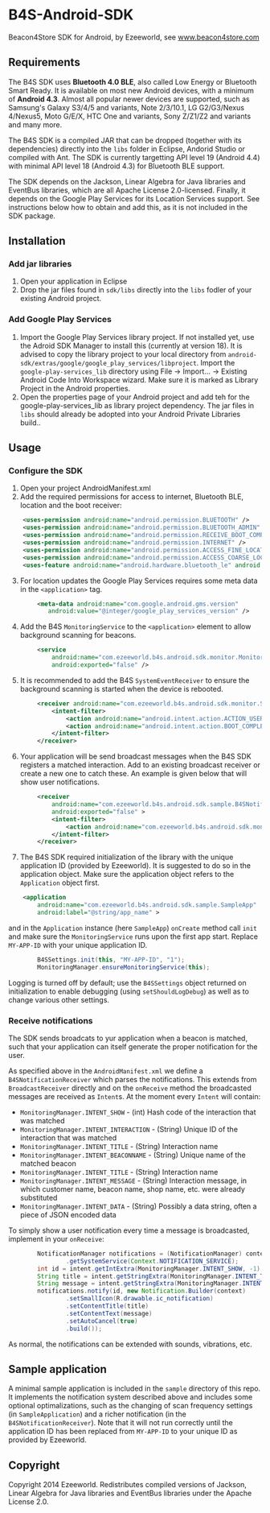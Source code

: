 B4S-Android-SDK
===============

Beacon4Store SDK for Android, by Ezeeworld, see www.beacon4store.com

## Requirements

The B4S SDK uses **Bluetooth 4.0 BLE**, also called Low Energy or Bluetooth Smart Ready. It is available on most new Android devices, with a minimum of **Android 4.3**. Almost all popular newer devices are supported, such as Samsung's Galaxy S3/4/5 and variants, Note 2/3/10.1, LG G2/G3/Nexus 4/Nexus5, Moto G/E/X, HTC One and variants, Sony Z/Z1/Z2 and variants and many more.

The B4S SDK is a compiled JAR that can be dropped (together with its dependencies) directly into the `libs` folder in Eclipse, Andorid Studio or compiled with Ant. The SDK is currently targetting API level 19 (Android 4.4) with minimal API level 18 (Android 4.3) for Bluetooth BLE support.

The SDK depends on the Jackson, Linear Algebra for Java libraries and EventBus libraries, which are all Apache License 2.0-licensed. Finally, it depends on the Google Play Services for its Location Services support. See instructions below how to obtain and add this, as it is not included in the SDK package.

## Installation

### Add jar libraries
1. Open your application in Eclipse
2. Drop the jar files found in `sdk/libs` directly into the `libs` fodler of your existing Android project.

### Add Google Play Services
1. Import the Google Play Services library project. If not installed yet, use the Adroid SDK Manager to install this (currently at version 18). It is advised to copy the library project to your local directory from `android-sdk/extras/google/google_play_services/libproject`. Import the `google-play-services_lib` directory using File -> Import... -> Existing Android Code Into Workspace wizard. Make sure it is marked as Library Project in the Android properties.
2. Open the properties page of your Android project and add teh for the google-play-services_lib as library project dependency. The jar files in `libs` should already be adopted into your Android Private Libraries build..

## Usage

### Configure the SDK

1. Open your project AndroidManifest.xml
2. Add the required permissions for access to internet, Bluetooth BLE, location and the boot receiver:
```xml
	<uses-permission android:name="android.permission.BLUETOOTH" />
	<uses-permission android:name="android.permission.BLUETOOTH_ADMIN" />
	<uses-permission android:name="android.permission.RECEIVE_BOOT_COMPLETED" />
	<uses-permission android:name="android.permission.INTERNET" />
	<uses-permission android:name="android.permission.ACCESS_FINE_LOCATION"/>
	<uses-permission android:name="android.permission.ACCESS_COARSE_LOCATION"/>
	<uses-feature android:name="android.hardware.bluetooth_le" android:required="false" />
```
3. For location updates the Google Play Services requires some meta data in the `<application>` tag.
```xml
		<meta-data android:name="com.google.android.gms.version"
           android:value="@integer/google_play_services_version" />
```

4. Add the B4S `MonitoringService` to the `<application>` element to allow background scanning for beacons.
```xml
		<service
			android:name="com.ezeeworld.b4s.android.sdk.monitor.MonitoringService"
			android:exported="false" />
```
5. It is recommended to add the B4S `SystemEventReceiver` to ensure the background scanning is started when the device is rebooted.
```xml
		<receiver android:name="com.ezeeworld.b4s.android.sdk.monitor.SystemEventReceiver" >
			<intent-filter>
				<action android:name="android.intent.action.ACTION_USER_PRESENT" />
				<action android:name="android.intent.action.BOOT_COMPLETED" />
			</intent-filter>
		</receiver>
```
6. Your application will be send broadcast messages when the B4S SDK registers a matched interaction. Add to an existing broadcast receiver or create a new one to catch these. An example is given below that will show user notifications.
```xml
		<receiver
			android:name="com.ezeeworld.b4s.android.sdk.sample.B4SNotificationReceiver"
			android:exported="false" >
			<intent-filter>
				<action android:name="com.ezeeworld.b4s.android.sdk.monitor.B4S_NOTIFICATION" />
			</intent-filter>
		</receiver>
```
7. The B4S SDK required initialization of the library with the unique application ID (provided by Ezeeworld). It is suggested to do so in the application object. Make sure the application object refers to the `Application` object first.
```xml
	<application
		android:name="com.ezeeworld.b4s.android.sdk.sample.SampleApp"
		android:label="@string/app_name" >
```
and in the `Application` instance (here `SampleApp`) `onCreate` method call `init` and make sure the `MonitoringService` runs upon the first app start. Replace `MY-APP-ID` with your unique application ID.
```java
		B4SSettings.init(this, "MY-APP-ID", "1");
		MonitoringManager.ensureMonitoringService(this);
```
Logging is turned off by default; use the `B4SSettings` object returned on initialization to enable debugging (using `setShouldLogDebug`) as well as to change various other settings.

### Receive notifications

The SDK sends broadcats to yur application when a beacon is matched, such that your application can itself generate the proper notification for the user.

As specified above in the `AndroidManifest.xml` we define a `B4SNotificationReceiver` which parses the notifications. This extends from `BroadcastReceiver` directly and on the `onReceive` method the broadcasted messages are received as `Intent`s. At the moment every `Intent` will contain:

- `MonitoringManager.INTENT_SHOW` - (int) Hash code of the interaction that was matched
- `MonitoringManager.INTENT_INTERACTION` - (String) Unique ID of the interaction that was matched
- `MonitoringManager.INTENT_TITLE` - (String) Interaction name
- `MonitoringManager.INTENT_BEACONNAME` - (String) Unique name of the matched beacon
- `MonitoringManager.INTENT_TITLE` - (String) Interaction name
- `MonitoringManager.INTENT_MESSAGE` - (String) Interaction message, in which customer name, beacon name, shop name, etc. were already substituted
- `MonitoringManager.INTENT_DATA` - (String) Possibly a data string, often a piece of JSON encoded data

To simply show a user notification every time a message is broadcasted, implement in your `onReceive`:
```java
		NotificationManager notifications = (NotificationManager) context
				.getSystemService(Context.NOTIFICATION_SERVICE);
		int id = intent.getIntExtra(MonitoringManager.INTENT_SHOW, -1);
		String title = intent.getStringExtra(MonitoringManager.INTENT_TITLE);
		String message = intent.getStringExtra(MonitoringManager.INTENT_MESSAGE);
		notifications.notify(id, new Notification.Builder(context)
				.setSmallIcon(R.drawable.ic_notification)
				.setContentTitle(title)
				.setContentText(message)
				.setAutoCancel(true)
				.build());
```
As normal, the notifications can be extended with sounds, vibrations, etc.

## Sample application

A minimal sample application is included in the `sample` directory of this repo. It implements the notification system described above and includes some optional optimalizations, such as the changing of scan frequency settings (in `SampleApplication`) and a richer notification (in the `B4SNotificationReceiver`). Note that it will not run correctly until the application ID has been replaced from `MY-APP-ID` to your unique ID as provided by Ezeeworld.

## Copyright

Copyright 2014 Ezeeworld. Redistributes compiled versions of Jackson, Linear Algebra for Java libraries and EventBus libraries under the Apache License 2.0.